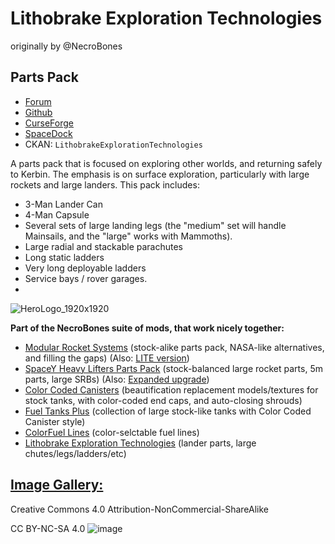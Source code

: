 # Lithobrake Exploration Technologies 

originally by @NecroBones

## Parts Pack

- [Forum](https://forum.kerbalspaceprogram.com/index.php?/topic/117527-*)
- [Github](https://github.com/zer0Kerbal/LithobrakeExplorationTechnologies)
- [CurseForge](https://www.curseforge.com/kerbal/ksp-mods/lithobrakeexplorationtechnologies)
- [SpaceDock](https://spacedock.info/mod/93)
- CKAN: `LithobrakeExplorationTechnologies`

A parts pack that is focused on exploring other worlds, and returning safely to Kerbin. The emphasis is on surface exploration, particularly with large rockets and large landers. This pack includes:

 - 3-Man Lander Can
 - 4-Man Capsule
 - Several sets of large landing legs (the "medium" set will handle Mainsails, and the "large" works with Mammoths).
 - Large radial and stackable parachutes
 - Long static ladders
 - Very long deployable ladders
 - Service bays / rover garages.
 - 
![HeroLogo_1920x1920](https://user-images.githubusercontent.com/39887717/150074758-a5a16d3a-1db4-419f-8ea6-d5bb3828a8b2.png)

**Part of the NecroBones suite of mods, that work nicely together:**

 - [Modular Rocket Systems](http://spacedock.info/mod/86) (stock-alike parts pack, NASA-like alternatives, and filling the gaps) (Also: [LITE version](http://spacedock.info/mod/87/Modular%20Rocket%20Systems%20LITE))
 - [SpaceY Heavy Lifters Parts Pack](http://spacedock.info/mod/88) (stock-balanced large rocket parts, 5m parts, large SRBs) (Also: [Expanded upgrade](http://spacedock.info/mod/89/SpaceY%20Expanded))
 - [Color Coded Canisters](http://spacedock.info/mod/91) (beautification replacement models/textures for stock tanks, with color-coded end caps, and auto-closing shrouds)
 - [Fuel Tanks Plus](http://spacedock.info/mod/92) (collection of large stock-like tanks with Color Coded Canister style)
  - [ColorFuel Lines](http://spacedock.info/mod/94) (color-selctable fuel lines)
  - [Lithobrake Exploration Technologies](http://spacedock.info/mod/93) (lander parts, large chutes/legs/ladders/etc)
  
  [**Image Gallery:**](https://imgur.com/a/FxPp9)
---

Creative Commons 4.0 Attribution-NonCommercial-ShareAlike

CC BY-NC-SA 4.0
![image](https://user-images.githubusercontent.com/39887717/150074972-8678aabb-8f2f-4396-89d1-2e07a5708873.png)

